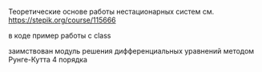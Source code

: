 Теоретические основе работы нестационарных систем см. https://stepik.org/course/115666

в коде пример работы с class

заимствован модуль решения дифференциальных уравнений методом Рунге-Кутта 4 порядка
